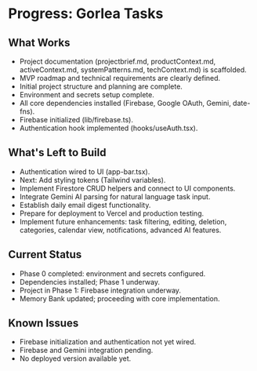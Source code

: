 # Progress: Gorlea Tasks

## What Works

- Project documentation (projectbrief.md, productContext.md, activeContext.md, systemPatterns.md, techContext.md) is scaffolded.
- MVP roadmap and technical requirements are clearly defined.
- Initial project structure and planning are complete.
- Environment and secrets setup complete.
- All core dependencies installed (Firebase, Google OAuth, Gemini, date-fns).
- Firebase initialized (lib/firebase.ts).
- Authentication hook implemented (hooks/useAuth.tsx).

## What's Left to Build


- Authentication wired to UI (app-bar.tsx).
- Next: Add styling tokens (Tailwind variables).
- Implement Firestore CRUD helpers and connect to UI components.
- Integrate Gemini AI parsing for natural language task input.
- Establish daily email digest functionality.
- Prepare for deployment to Vercel and production testing.
- Implement future enhancements: task filtering, editing, deletion, categories, calendar view, notifications, advanced AI features.

## Current Status

- Phase 0 completed: environment and secrets configured.
- Dependencies installed; Phase 1 underway.
- Project in Phase 1: Firebase integration underway.
- Memory Bank updated; proceeding with core implementation.

## Known Issues

- Firebase initialization and authentication not yet wired.
- Firebase and Gemini integration pending.
- No deployed version available yet.

